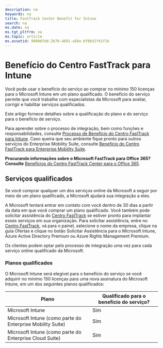 ```yaml
---
description: na
keywords: na
title: FastTrack Center Benefit for Intune
search: na
ms.date: na
ms.tgt_pltfrm: na
ms.topic: article
ms.assetid: 99806fdd-2b70-4691-a56e-6f8b31fd1f1b
---
```

# Benef&#237;cio do Centro FastTrack para Intune
Você pode usar o benefício do serviço ao comprar no mínimo 150 licenças para o Microsoft Intune em um plano qualificado. O benefício do serviço permite que você trabalhe com especialistas da Microsoft para avaliar, corrigir e habilitar serviços qualificados.

Este artigo fornece detalhes sobre a qualificação do plano e do serviço para o benefício de serviço.

Para aprender sobre o processo de integração, bem como funções e responsabilidades, consulte [Processo de Benefício do Centro FastTrack para Intune](../Topic/FastTrack_Center_Benefit_Process_for_Intune.md). Caso queira que seu ambiente fique pronto para outros serviços do Enterprise Mobility Suite, consulte [Benefício do Centro FastTrack para Enterprise Mobility Suite](../Topic/FastTrack_Center_Benefit_for_Enterprise_Mobility_Suite.md).

**Procurando informações sobre o Microsoft FastTrack para Office 365? Consulte** [Benefícios do Centro FastTrack Center para o Office 365](https://technet.microsoft.com/library/office-365-onboarding-benefit.aspx).

## Serviços qualificados
Se você comprar qualquer um dos serviços online da Microsoft a seguir por meio de um plano qualificado, a Microsoft ajudará sua integração a eles.

A Microsoft tentará entrar em contato com você dentro de 30 dias a partir da data em que você comprar um plano qualificado. Você também pode solicitar assistência do [Centro FastTrack](http://fasttrack.microsoft.com/) se estiver pronto para implantar esses serviços em sua organização. Para solicitar assistência, entre no [Centro FastTrack](http://fasttrack.microsoft.com/), vá para o painel, selecione o nome da empresa, clique na guia Ofertas e clique no botão Solicitar Assistência para o Microsoft Intune, Azure Active Directory Premium ou Azure Rights Management Premium.

Os clientes podem optar pelo processo de integração uma vez para cada serviço online qualificado da Microsoft.

### Planos qualificados
O Microsoft Intune será elegível para o benefício do serviço se você adquirir no mínimo 150 licenças para uma nova assinatura do Microsoft Intune, em um dos seguintes planos qualificados:

|Plano|Qualificado para o benefício do serviço?|
|---------|--------------------------------------------|
|Microsoft Intune|Sim|
|Microsoft Intune (como parte do Enterprise Mobility Suite)|Sim|
|Microsoft Intune (como parte do Enterprise Cloud Suite)|Sim|
